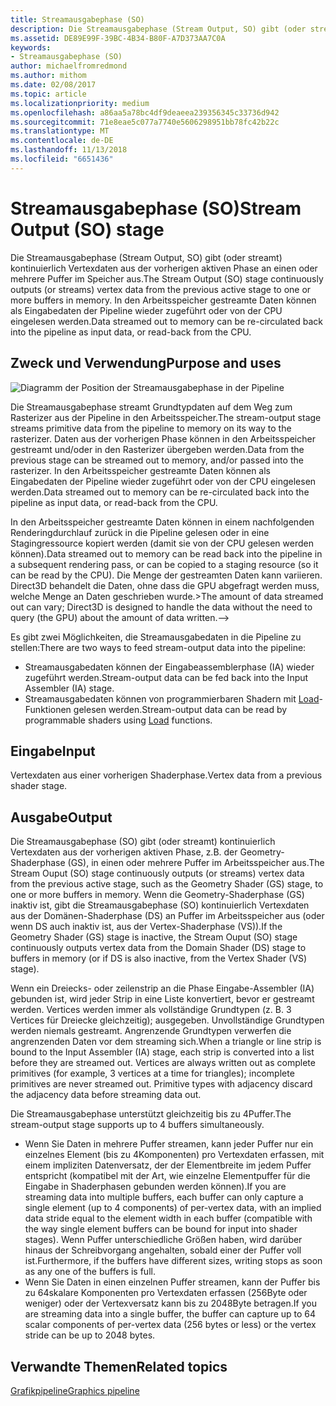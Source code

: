 ```yaml
---
title: Streamausgabephase (SO)
description: Die Streamausgabephase (Stream Output, SO) gibt (oder streamt) kontinuierlich Vertexdaten aus der vorherigen aktiven Phase an einen oder mehrere Puffer im Speicher aus. In den Arbeitsspeicher gestreamte Daten können als Eingabedaten der Pipeline wieder zugeführt oder von der CPU eingelesen werden.
ms.assetid: DE89E99F-39BC-4B34-B80F-A7D373AA7C0A
keywords:
- Streamausgabephase (SO)
author: michaelfromredmond
ms.author: mithom
ms.date: 02/08/2017
ms.topic: article
ms.localizationpriority: medium
ms.openlocfilehash: a86aa5a78bc4df9deaeea239356345c33736d942
ms.sourcegitcommit: 71e8eae5c077a7740e5606298951bb78fc42b22c
ms.translationtype: MT
ms.contentlocale: de-DE
ms.lasthandoff: 11/13/2018
ms.locfileid: "6651436"
---
```

# <a name="stream-output-so-stage"></a><span data-ttu-id="a2efa-105">Streamausgabephase (SO)</span><span class="sxs-lookup"><span data-stu-id="a2efa-105">Stream Output (SO) stage</span></span>


<span data-ttu-id="a2efa-106">Die Streamausgabephase (Stream Output, SO) gibt (oder streamt) kontinuierlich Vertexdaten aus der vorherigen aktiven Phase an einen oder mehrere Puffer im Speicher aus.</span><span class="sxs-lookup"><span data-stu-id="a2efa-106">The Stream Output (SO) stage continuously outputs (or streams) vertex data from the previous active stage to one or more buffers in memory.</span></span> <span data-ttu-id="a2efa-107">In den Arbeitsspeicher gestreamte Daten können als Eingabedaten der Pipeline wieder zugeführt oder von der CPU eingelesen werden.</span><span class="sxs-lookup"><span data-stu-id="a2efa-107">Data streamed out to memory can be re-circulated back into the pipeline as input data, or read-back from the CPU.</span></span>

## <a name="span-idpurposeandusesspanspan-idpurposeandusesspanspan-idpurposeandusesspanpurpose-and-uses"></a><span data-ttu-id="a2efa-108"><span id="Purpose_and_uses"></span><span id="purpose_and_uses"></span><span id="PURPOSE_AND_USES"></span>Zweck und Verwendung</span><span class="sxs-lookup"><span data-stu-id="a2efa-108"><span id="Purpose_and_uses"></span><span id="purpose_and_uses"></span><span id="PURPOSE_AND_USES"></span>Purpose and uses</span></span>


![Diagramm der Position der Streamausgabephase in der Pipeline](images/d3d10-pipeline-stages-so.png)

<span data-ttu-id="a2efa-110">Die Streamausgabephase streamt Grundtypdaten auf dem Weg zum Rasterizer aus der Pipeline in den Arbeitsspeicher.</span><span class="sxs-lookup"><span data-stu-id="a2efa-110">The stream-output stage streams primitive data from the pipeline to memory on its way to the rasterizer.</span></span> <span data-ttu-id="a2efa-111">Daten aus der vorherigen Phase können in den Arbeitsspeicher gestreamt und/oder in den Rasterizer übergeben werden.</span><span class="sxs-lookup"><span data-stu-id="a2efa-111">Data from the previous stage can be streamed out to memory, and/or passed into the rasterizer.</span></span> <span data-ttu-id="a2efa-112">In den Arbeitsspeicher gestreamte Daten können als Eingabedaten der Pipeline wieder zugeführt oder von der CPU eingelesen werden.</span><span class="sxs-lookup"><span data-stu-id="a2efa-112">Data streamed out to memory can be re-circulated back into the pipeline as input data, or read-back from the CPU.</span></span>

<span data-ttu-id="a2efa-113">In den Arbeitsspeicher gestreamte Daten können in einem nachfolgenden Renderingdurchlauf zurück in die Pipeline gelesen oder in eine Stagingressource kopiert werden (damit sie von der CPU gelesen werden können).</span><span class="sxs-lookup"><span data-stu-id="a2efa-113">Data streamed out to memory can be read back into the pipeline in a subsequent rendering pass, or can be copied to a staging resource (so it can be read by the CPU).</span></span> <span data-ttu-id="a2efa-114">Die Menge der gestreamten Daten kann variieren. Direct3D behandelt die Daten, ohne dass die GPU abgefragt werden muss, welche Menge an Daten geschrieben wurde.&gt;</span><span class="sxs-lookup"><span data-stu-id="a2efa-114">The amount of data streamed out can vary; Direct3D is designed to handle the data without the need to query (the GPU) about the amount of data written.--&gt;</span></span>

<span data-ttu-id="a2efa-115">Es gibt zwei Möglichkeiten, die Streamausgabedaten in die Pipeline zu stellen:</span><span class="sxs-lookup"><span data-stu-id="a2efa-115">There are two ways to feed stream-output data into the pipeline:</span></span>

-   <span data-ttu-id="a2efa-116">Streamausgabedaten können der Eingabeassemblerphase (IA) wieder zugeführt werden.</span><span class="sxs-lookup"><span data-stu-id="a2efa-116">Stream-output data can be fed back into the Input Assembler (IA) stage.</span></span>
-   <span data-ttu-id="a2efa-117">Streamausgabedaten können von programmierbaren Shadern mit [Load](https://msdn.microsoft.com/library/windows/desktop/bb509694)-Funktionen gelesen werden.</span><span class="sxs-lookup"><span data-stu-id="a2efa-117">Stream-output data can be read by programmable shaders using [Load](https://msdn.microsoft.com/library/windows/desktop/bb509694) functions.</span></span>

## <a name="span-idinputspanspan-idinputspanspan-idinputspaninput"></a><span data-ttu-id="a2efa-118"><span id="Input"></span><span id="input"></span><span id="INPUT"></span>Eingabe</span><span class="sxs-lookup"><span data-stu-id="a2efa-118"><span id="Input"></span><span id="input"></span><span id="INPUT"></span>Input</span></span>


<span data-ttu-id="a2efa-119">Vertexdaten aus einer vorherigen Shaderphase.</span><span class="sxs-lookup"><span data-stu-id="a2efa-119">Vertex data from a previous shader stage.</span></span>

## <a name="span-idoutputspanspan-idoutputspanspan-idoutputspanoutput"></a><span data-ttu-id="a2efa-120"><span id="Output"></span><span id="output"></span><span id="OUTPUT"></span>Ausgabe</span><span class="sxs-lookup"><span data-stu-id="a2efa-120"><span id="Output"></span><span id="output"></span><span id="OUTPUT"></span>Output</span></span>


<span data-ttu-id="a2efa-121">Die Streamausgabephase (SO) gibt (oder streamt) kontinuierlich Vertexdaten aus der vorherigen aktiven Phase, z.B. der Geometry-Shaderphase (GS), in einen oder mehrere Puffer im Arbeitsspeicher aus.</span><span class="sxs-lookup"><span data-stu-id="a2efa-121">The Stream Ouput (SO) stage continuously outputs (or streams) vertex data from the previous active stage, such as the Geometry Shader (GS) stage, to one or more buffers in memory.</span></span> <span data-ttu-id="a2efa-122">Wenn die Geometry-Shaderphase (GS) inaktiv ist, gibt die Streamausgabephase (SO) kontinuierlich Vertexdaten aus der Domänen-Shaderphase (DS) an Puffer im Arbeitsspeicher aus (oder wenn DS auch inaktiv ist, aus der Vertex-Shaderphase (VS)).</span><span class="sxs-lookup"><span data-stu-id="a2efa-122">If the Geometry Shader (GS) stage is inactive, the Stream Ouput (SO) stage continuously outputs vertex data from the Domain Shader (DS) stage to buffers in memory (or if DS is also inactive, from the Vertex Shader (VS) stage).</span></span>

<span data-ttu-id="a2efa-123">Wenn ein Dreiecks- oder zeilenstrip an die Phase Eingabe-Assembler (IA) gebunden ist, wird jeder Strip in eine Liste konvertiert, bevor er gestreamt werden. Vertices werden immer als vollständige Grundtypen (z. B. 3 Vertices für Dreiecke gleichzeitig); ausgegeben. Unvollständige Grundtypen werden niemals gestreamt. Angrenzende Grundtypen verwerfen die angrenzenden Daten vor dem streaming sich.</span><span class="sxs-lookup"><span data-stu-id="a2efa-123">When a triangle or line strip is bound to the Input Assembler (IA) stage, each strip is converted into a list before they are streamed out. Vertices are always written out as complete primitives (for example, 3 vertices at a time for triangles); incomplete primitives are never streamed out. Primitive types with adjacency discard the adjacency data before streaming data out.</span></span>

<span data-ttu-id="a2efa-124">Die Streamausgabephase unterstützt gleichzeitig bis zu 4Puffer.</span><span class="sxs-lookup"><span data-stu-id="a2efa-124">The stream-output stage supports up to 4 buffers simultaneously.</span></span>

-   <span data-ttu-id="a2efa-125">Wenn Sie Daten in mehrere Puffer streamen, kann jeder Puffer nur ein einzelnes Element (bis zu 4Komponenten) pro Vertexdaten erfassen, mit einem impliziten Datenversatz, der der Elementbreite im jedem Puffer entspricht (kompatibel mit der Art, wie einzelne Elementpuffer für die Eingabe in Shaderphasen gebunden werden können).</span><span class="sxs-lookup"><span data-stu-id="a2efa-125">If you are streaming data into multiple buffers, each buffer can only capture a single element (up to 4 components) of per-vertex data, with an implied data stride equal to the element width in each buffer (compatible with the way single element buffers can be bound for input into shader stages).</span></span> <span data-ttu-id="a2efa-126">Wenn Puffer unterschiedliche Größen haben, wird darüber hinaus der Schreibvorgang angehalten, sobald einer der Puffer voll ist.</span><span class="sxs-lookup"><span data-stu-id="a2efa-126">Furthermore, if the buffers have different sizes, writing stops as soon as any one of the buffers is full.</span></span>
-   <span data-ttu-id="a2efa-127">Wenn Sie Daten in einen einzelnen Puffer streamen, kann der Puffer bis zu 64skalare Komponenten pro Vertexdaten erfassen (256Byte oder weniger) oder der Vertexversatz kann bis zu 2048Byte betragen.</span><span class="sxs-lookup"><span data-stu-id="a2efa-127">If you are streaming data into a single buffer, the buffer can capture up to 64 scalar components of per-vertex data (256 bytes or less) or the vertex stride can be up to 2048 bytes.</span></span>

## <a name="span-idrelated-topicsspanrelated-topics"></a><span data-ttu-id="a2efa-128"><span id="related-topics"></span>Verwandte Themen</span><span class="sxs-lookup"><span data-stu-id="a2efa-128"><span id="related-topics"></span>Related topics</span></span>


[<span data-ttu-id="a2efa-129">Grafikpipeline</span><span class="sxs-lookup"><span data-stu-id="a2efa-129">Graphics pipeline</span></span>](graphics-pipeline.md)

 

 




